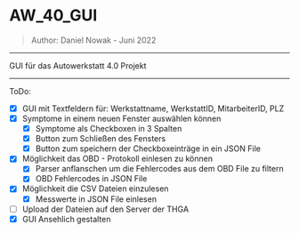 # AW_40_GUI
> Author: Daniel Nowak - Juni 2022
--------------------------------------

GUI für das Autowerkstatt 4.0 Projekt

--------------------------------------


ToDo:

- [x] GUI mit Textfeldern für: Werkstattname, WerkstattID, MitarbeiterID, PLZ
- [x] Symptome in einem neuen Fenster auswählen können
  - [x] Symptome als Checkboxen in 3 Spalten
  - [x] Button zum Schließen des Fensters
  - [x] Button zum speichern der Checkboxeinträge in ein JSON File

- [x] Möglichkeit das OBD - Protokoll einlesen zu können
  - [x] Parser anflanschen um die Fehlercodes aus dem OBD File zu filtern
  - [x] OBD Fehlercodes in JSON File
 
- [x] Möglichkeit die CSV Dateien einzulesen
  - [x] Messwerte in JSON File einlesen

- [ ] Upload der Dateien auf den Server der THGA
- [x] GUI Ansehlich gestalten 
